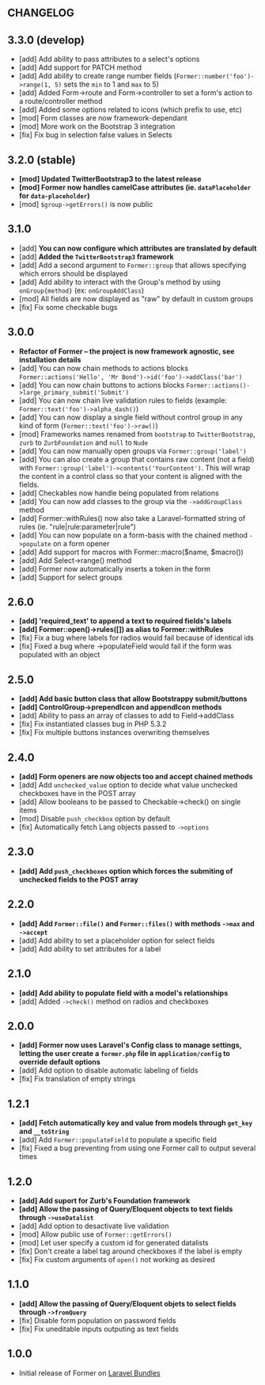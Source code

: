 ## CHANGELOG

3.3.0 (develop)
-----

- [add] Add ability to pass attributes to a select's options
- [add] Add support for PATCH method
- [add] Add ability to create range number fields (`Former::number('foo')->range(1, 5)` sets the `min` to 1 and `max` to 5)
- [add] Added Form->route and Form->controller to set a form's action to a route/controller method
- [add] Added some options related to icons (which prefix to use, etc)
- [mod] Form classes are now framework-dependant
- [mod] More work on the Bootstrap 3 integration
- [fix] Fix bug in selection false values in Selects

3.2.0 (stable)
-----

- **[mod] Updated TwitterBootstrap3 to the latest release**
- **[mod] Former now handles camelCase attributes (ie. `dataPlaceholder` for `data-placeholder`)**
- [mod] `$group->getErrors()` is now public

3.1.0
-----

- [add] **You can now configure which attributes are translated by default**
- [add] **Added the `TwitterBootstrap3` framework**
- [add] Add a second argument to `Former::group` that allows specifying which errors should be displayed
- [add] Add ability to interact with the Group's method by using `onGroup{method}` (ex: `onGroupAddClass`)
- [mod] All fields are now displayed as "raw" by default in custom groups
- [fix] Fix some checkable bugs

3.0.0
-----

- **Refactor of Former – the project is now framework agnostic, see installation details**
- [add] You can now chain methods to actions blocks `Former::actions('Hello', 'Mr Bond')->id('foo')->addClass('bar')`
- [add] You can now chain buttons to actions blocks `Former::actions()->large_primary_submit('Submit')`
- [add] You can now chain live validation rules to fields (example: `Former::text('foo')->alpha_dash()`)
- [add] You can now display a single field without control group in any kind of form (`Former::text('foo')->raw()`)
- [mod] Frameworks names renamed from `bootstrap` to `TwitterBootstrap`, `zurb` to `ZurbFoundation` and `null` to `Nude`
- [add] You can now manually open groups via `Former::group('label')`
- [add] You can also create a group that contains raw content (not a field) with `Former::group('label')->contents('YourContent')`. This will wrap the content in a control class so that your content is aligned with the fields.
- [add] Checkables now handle being populated from relations
- [add] You can now add classes to the group via the `->addGroupClass` method
- [add] Former::withRules() now also take a Laravel-formatted string of rules (ie. "rule|rule:parameter|rule")
- [add] You can now populate on a form-basis with the chained method `->populate` on a form opener
- [add] Add support for macros with Former::macro($name, $macro())
- [add] Add Select->range() method
- [add] Former now automatically inserts a token in the form
- [add] Support for select groups

2.6.0
-----

- **[add] 'required_text' to append a text to required fields's labels**
- **[add] Former::open()->rules([]) as alias to Former::withRules**
- [fix] Fix a bug where labels for radios would fail because of identical ids
- [fix] Fixed a bug where ->populateField would fail if the form was populated with an object

2.5.0
-----

- **[add] Add basic button class that allow Bootstrappy submit/buttons**
- **[add] ControlGroup->prependIcon and appendIcon methods**
- [add] Ability to pass an array of classes to add to Field->addClass
- [fix] Fix instantiated classes bug in PHP 5.3.2
- [fix] Fix multiple buttons instances overwriting themselves

2.4.0
-----

- **[add] Form openers are now objects too and accept chained methods**
- [add] Add `unchecked_value` option to decide what value unchecked checkboxes have in the POST array
- [add] Allow booleans to be passed to Checkable->check() on single items
- [mod] Disable `push_checkbox` option by default
- [fix] Automatically fetch Lang objects passed to `->options`

2.3.0
-----

- **[add] Add `push_checkboxes` option which forces the submiting of unchecked fields to the POST array**

2.2.0
-----

- **[add] Add `Former::file()` and `Former::files()` with methods `->max` and `->accept`**
- [add] Add ability to set a placeholder option for select fields
- [add] Add ability to set attributes for a label

2.1.0
-----

- **[add] Add ability to populate field with a model's relationships**
- [add] Added `->check()` method on radios and checkboxes

2.0.0
-----

- **[add] Former now uses Laravel's Config class to manage settings, letting the user create a `former.php` file in `application/config` to override default options**
- [add] Add option to disable automatic labeling of fields
- [fix] Fix translation of empty strings

1.2.1
-----

- **[add] Fetch automatically key and value from models through `get_key` and `__toString`**
- [add] Add `Former::populateField` to populate a specific field
- [fix] Fixed a bug preventing from using one Former call to output several times

1.2.0
-----

- **[add] Add suport for Zurb's Foundation framework**
- **[add] Allow the passing of Query/Eloquent objects to text fields through `->useDatalist`**
- [add] Add option to desactivate live validation
- [mod] Allow public use of `Former::getErrors()`
- [mod] Let user specify a custom id for generated datalists
- [fix] Don't create a label tag around checkboxes if the label is empty
- [fix] Fix custom arguments of `open()` not working as desired

1.1.0
-----

- **[add] Allow the passing of Query/Eloquent objets to select fields through `->fromQuery`**
- [fix] Disable form population on password fields
- [fix] Fix uneditable inputs outputing as text fields

1.0.0
-----

- Initial release of Former on [Laravel Bundles](http://bundles.laravel.com/bundle/former/)
